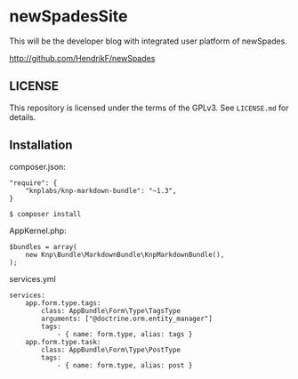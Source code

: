 # newSpadesSite

This will be the developer blog with integrated user platform of newSpades.

http://github.com/HendrikF/newSpades

## LICENSE

This repository is licensed under the terms of the GPLv3. See `LICENSE.md` for details.

## Installation

composer.json:

    "require": {
        "knplabs/knp-markdown-bundle": "~1.3",
    }

    $ composer install

AppKernel.php:

    $bundles = array(
        new Knp\Bundle\MarkdownBundle\KnpMarkdownBundle(),
    );

services.yml

    services:
        app.form.type.tags:
            class: AppBundle\Form\Type\TagsType
            arguments: ["@doctrine.orm.entity_manager"]
            tags:
                - { name: form.type, alias: tags }
        app.form.type.task:
            class: AppBundle\Form\Type\PostType
            tags:
                - { name: form.type, alias: post }
